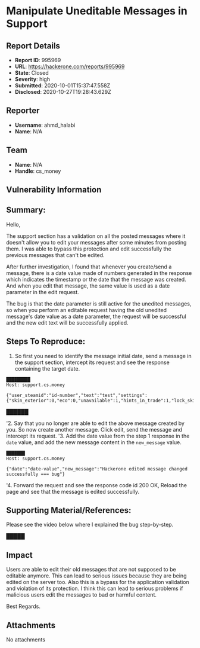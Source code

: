 # Manipulate Uneditable Messages in Support

## Report Details
- **Report ID**: 995969
- **URL**: https://hackerone.com/reports/995969
- **State**: Closed
- **Severity**: high
- **Submitted**: 2020-10-01T15:37:47.558Z
- **Disclosed**: 2020-10-27T19:28:43.629Z

## Reporter
- **Username**: ahmd_halabi
- **Name**: N/A

## Team
- **Name**: N/A
- **Handle**: cs_money

## Vulnerability Information
## Summary:
Hello,

The support section has a validation on all the posted messages where it doesn't allow you to edit your messages after some minutes from posting them.
I was able to bypass this protection and edit successfully the previous messages that can't be edited.

After further investigation, I found that whenever you create/send a message, there is a date value made of numbers generated in the response which indicates the timestamp or the date that the message was created.
And when you edit that message, the same value is used as a date parameter in the edit request.

The bug is that the date parameter is still active for the unedited messages, so when you perform an editable request having the old unedited message's date value as a date parameter, the request will be successful and the new edit text will be successfully applied.

## Steps To Reproduce:
1. So first you need to identify the message initial date, send a message in the support section, intercept its request and see the response containing the target date.

```
█████████
Host: support.cs.money

{"user_steamid":"id-number","text":"test","settings":{"skin_exterior":0,"eco":0,"unavailable":1,"hints_in_trade":1,"lock_skin":0,"popup_skin":1,"reserved_skin":1,"save_filter":0,"virtual_trade":0,"skins_ticker":1,"beautiful_pics":1,"skins_float":0,"rarity":0,"collection":0,"conveyor":1,"block_red_points":0,"sourcePay":"scrill"},"bot_mode":"trade","user_mode":"trade"}
```

██████

'2. Say that you no longer are able to edit the above message created by you. So now create another message. Click edit, send the message and intercept its request.
'3. Add the date value from the step 1 response in the `date` value, and add the new message content in the `new_message` value.

```
███████
Host: support.cs.money

{"date":"date-value","new_message":"Hackerone edited message changed successfully === bug"}
```

'4. Forward the request and see the response code id 200 OK, Reload the page and see that the message is edited successfully.

## Supporting Material/References:
Please see the video below where I explained the bug step-by-step.

█████

## Impact

Users are able to edit their old messages that are not supposed to be editable anymore. This can lead to serious issues because they are being edited on the server too.
Also this is a bypass for the application validation and violation of its protection.
I think this can lead to serious problems if malicious users edit the messages to bad or harmful content.

Best Regards.

## Attachments
No attachments
